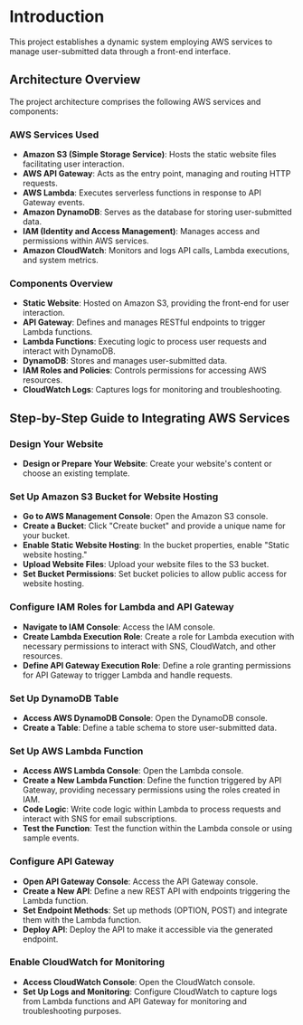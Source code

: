 # Introduction
This project establishes a dynamic system employing AWS services to manage user-submitted data through a front-end interface.

## Architecture Overview
The project architecture comprises the following AWS services and components:

### AWS Services Used
- **Amazon S3 (Simple Storage Service)**: Hosts the static website files facilitating user interaction.
- **AWS API Gateway**: Acts as the entry point, managing and routing HTTP requests.
- **AWS Lambda**: Executes serverless functions in response to API Gateway events.
- **Amazon DynamoDB**: Serves as the database for storing user-submitted data.
- **IAM (Identity and Access Management)**: Manages access and permissions within AWS services.
- **Amazon CloudWatch**: Monitors and logs API calls, Lambda executions, and system metrics.

### Components Overview
- **Static Website**: Hosted on Amazon S3, providing the front-end for user interaction.
- **API Gateway**: Defines and manages RESTful endpoints to trigger Lambda functions.
- **Lambda Functions**: Executing logic to process user requests and interact with DynamoDB.
- **DynamoDB**: Stores and manages user-submitted data.
- **IAM Roles and Policies**: Controls permissions for accessing AWS resources.
- **CloudWatch Logs**: Captures logs for monitoring and troubleshooting.

## Step-by-Step Guide to Integrating AWS Services
### Design Your Website
- **Design or Prepare Your Website**: Create your website's content or choose an existing template.

### Set Up Amazon S3 Bucket for Website Hosting
- **Go to AWS Management Console**: Open the Amazon S3 console.
- **Create a Bucket**: Click "Create bucket" and provide a unique name for your bucket.
- **Enable Static Website Hosting**: In the bucket properties, enable "Static website hosting."
- **Upload Website Files**: Upload your website files to the S3 bucket.
- **Set Bucket Permissions**: Set bucket policies to allow public access for website hosting.

### Configure IAM Roles for Lambda and API Gateway
- **Navigate to IAM Console**: Access the IAM console.
- **Create Lambda Execution Role**: Create a role for Lambda execution with necessary permissions to interact with SNS, CloudWatch, and other resources.
- **Define API Gateway Execution Role**: Define a role granting permissions for API Gateway to trigger Lambda and handle requests.

### Set Up DynamoDB Table
-  **Access AWS DynamoDB Console**: Open the DynamoDB console.
-  **Create a Table**: Define a table schema to store user-submitted data.

### Set Up AWS Lambda Function
- **Access AWS Lambda Console**: Open the Lambda console.
- **Create a New Lambda Function**: Define the function triggered by API Gateway, providing necessary permissions using the roles created in IAM.
- **Code Logic**: Write code logic within Lambda to process requests and interact with SNS for email subscriptions.
- **Test the Function**: Test the function within the Lambda console or using sample events.

### Configure API Gateway
- **Open API Gateway Console**: Access the API Gateway console.
- **Create a New API**: Define a new REST API with endpoints triggering the Lambda function.
- **Set Endpoint Methods**: Set up methods (OPTION, POST) and integrate them with the Lambda function.
- **Deploy API**: Deploy the API to make it accessible via the generated endpoint.

### Enable CloudWatch for Monitoring
- **Access CloudWatch Console**: Open the CloudWatch console.
- **Set Up Logs and Monitoring**: Configure CloudWatch to capture logs from Lambda functions and API Gateway for monitoring and troubleshooting purposes.
